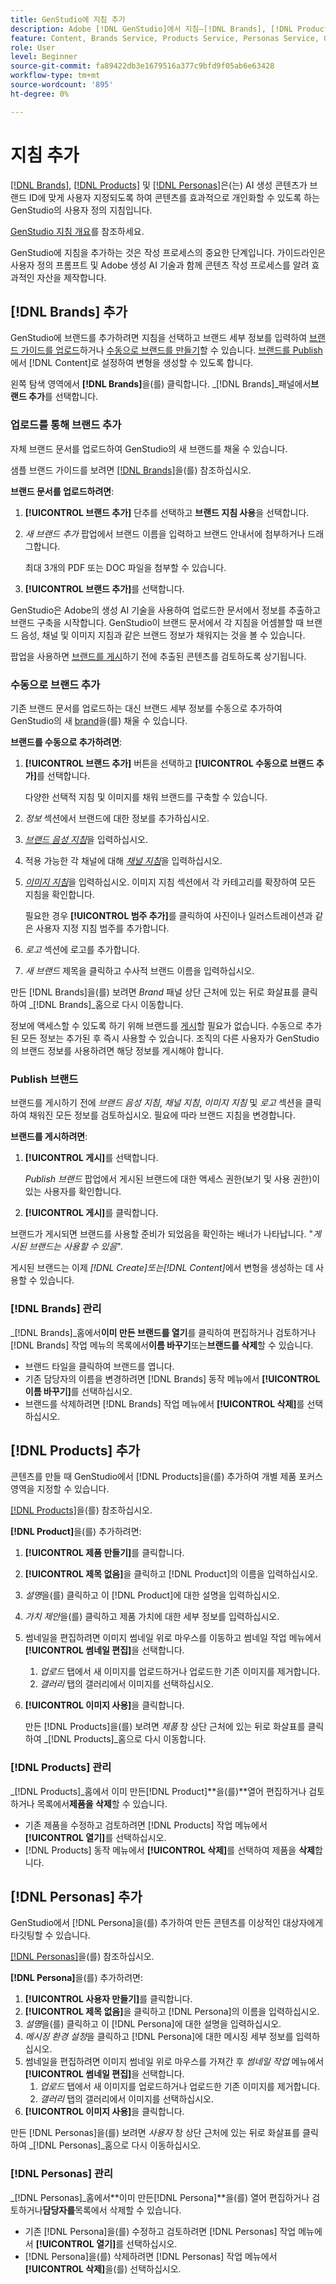 ```yaml
---
title: GenStudio에 지침 추가
description: Adobe [!DNL GenStudio]에서 지침—[!DNL Brands], [!DNL Products] 및 [!DNL Personas]을(를) 추가하는 방법을 알아봅니다.
feature: Content, Brands Service, Products Service, Personas Service, Guidelines
role: User
level: Beginner
source-git-commit: fa89422db3e1679516a377c9bfd9f05ab6e63428
workflow-type: tm+mt
source-wordcount: '895'
ht-degree: 0%

---
```



# 지침 추가

[[!DNL Brands]](/help/user-guide/guidelines/brands.md), [[!DNL Products]](/help/user-guide/guidelines/products.md) 및 [[!DNL Personas]](/help/user-guide/guidelines/personas.md)은(는) AI 생성 콘텐츠가 브랜드 ID에 맞게 사용자 지정되도록 하여 콘텐츠를 효과적으로 개인화할 수 있도록 하는 GenStudio의 사용자 정의 지침입니다.

[GenStudio 지침 개요](/help/user-guide/guidelines/overview.md)를 참조하세요.

GenStudio에 지침을 추가하는 것은 작성 프로세스의 중요한 단계입니다. 가이드라인은 사용자 정의 프롬프트 및 Adobe 생성 AI 기술과 함께 콘텐츠 작성 프로세스를 알려 효과적인 자산을 제작합니다.

## [!DNL Brands] 추가

GenStudio에 브랜드를 추가하려면 지침을 선택하고 브랜드 세부 정보를 입력하여 [브랜드 가이드를 업로드](#upload-brand-guidelines)하거나 [수동으로 브랜드를 만들기](#manually-add-brand)할 수 있습니다. [브랜드를 Publish](#publish-brand)에서 [!DNL Content]로 설정하여 변형을 생성할 수 있도록 합니다.

왼쪽 탐색 영역에서 **[!DNL Brands]**&#x200B;을(를) 클릭합니다. _[!DNL Brands]_패널에서&#x200B;**브랜드 추가**를 선택합니다.

### 업로드를 통해 브랜드 추가

자체 브랜드 문서를 업로드하여 GenStudio의 새 브랜드를 채울 수 있습니다.

샘플 브랜드 가이드를 보려면 [[!DNL Brands]](/help/user-guide/guidelines/brands.md)을(를) 참조하십시오.

**브랜드 문서를 업로드하려면**:

1. **[!UICONTROL 브랜드 추가]** 단추를 선택하고 **브랜드 지침 사용**&#x200B;을 선택합니다.
1. _새 브랜드 추가_ 팝업에서 브랜드 이름을 입력하고 브랜드 안내서에 첨부하거나 드래그합니다.

   최대 3개의 PDF 또는 DOC 파일을 첨부할 수 있습니다.

1. **[!UICONTROL 브랜드 추가]**&#x200B;를 선택합니다.

GenStudio은 Adobe의 생성 AI 기술을 사용하여 업로드한 문서에서 정보를 추출하고 브랜드 구축을 시작합니다. GenStudio이 브랜드 문서에서 각 지침을 어셈블할 때 브랜드 음성, 채널 및 이미지 지침과 같은 브랜드 정보가 채워지는 것을 볼 수 있습니다.

팝업을 사용하면 [브랜드를 게시](#publish-brand)하기 전에 추출된 콘텐츠를 검토하도록 상기됩니다.

### 수동으로 브랜드 추가

기존 브랜드 문서를 업로드하는 대신 브랜드 세부 정보를 수동으로 추가하여 GenStudio의 새 [brand](brands.md)을(를) 채울 수 있습니다.

**브랜드를 수동으로 추가하려면**:

1. **[!UICONTROL 브랜드 추가]** 버튼을 선택하고 **[!UICONTROL 수동으로 브랜드 추가]**&#x200B;를 선택합니다.

   다양한 선택적 지침 및 이미지를 채워 브랜드를 구축할 수 있습니다.

1. _정보_ 섹션에서 브랜드에 대한 정보를 추가하십시오.
1. [_브랜드 음성 지침_](brands.md#brand-voice-guidelines)&#x200B;을 입력하십시오.
1. 적용 가능한 각 채널에 대해 [_채널 지침_](brands.md#channel-guidelines)&#x200B;을 입력하십시오.
1. [_이미지 지침_](brands.md#image-guidelines)&#x200B;을 입력하십시오. 이미지 지침 섹션에서 각 카테고리를 확장하여 모든 지침을 확인합니다.

   필요한 경우 **[!UICONTROL 범주 추가]**&#x200B;를 클릭하여 사진이나 일러스트레이션과 같은 사용자 지정 지침 범주를 추가합니다.

1. _로고_ 섹션에 로고를 추가합니다.
1. _새 브랜드_ 제목을 클릭하고 수사적 브랜드 이름을 입력하십시오.

만든 [!DNL Brands]을(를) 보려면 _Brand_ 패널 상단 근처에 있는 뒤로 화살표를 클릭하여 _[!DNL Brands]_홈으로 다시 이동합니다.

정보에 액세스할 수 있도록 하기 위해 브랜드를 [게시](#publish-brand)할 필요가 없습니다. 수동으로 추가된 모든 정보는 추가된 후 즉시 사용할 수 있습니다. 조직의 다른 사용자가 GenStudio의 브랜드 정보를 사용하려면 해당 정보를 게시해야 합니다.

### Publish 브랜드

브랜드를 게시하기 전에 _브랜드 음성 지침_, _채널 지침_, _이미지 지침_ 및 _로고_ 섹션을 클릭하여 채워진 모든 정보를 검토하십시오. 필요에 따라 브랜드 지침을 변경합니다.

**브랜드를 게시하려면**:

1. **[!UICONTROL 게시]**&#x200B;를 선택합니다.

   _Publish 브랜드_ 팝업에서 게시된 브랜드에 대한 액세스 권한(보기 및 사용 권한)이 있는 사용자를 확인합니다.

1. **[!UICONTROL 게시]**&#x200B;를 클릭합니다.

브랜드가 게시되면 브랜드를 사용할 준비가 되었음을 확인하는 배너가 나타납니다. &quot;*게시된 브랜드는 사용할 수 있음*&quot;.

게시된 브랜드는 이제 _[!DNL Create]_또는_[!DNL Content]_&#x200B;에서 변형을 생성하는 데 사용할 수 있습니다.

### [!DNL Brands] 관리

_[!DNL Brands]_홈에서&#x200B;**이미 만든 브랜드를 열기**를 클릭하여 편집하거나 검토하거나 [!DNL Brands] 작업 메뉴의 목록에서&#x200B;**이름 바꾸기**또는&#x200B;**브랜드를 삭제**할 수 있습니다.

* 브랜드 타일을 클릭하여 브랜드를 엽니다.
* 기존 담당자의 이름을 변경하려면 [!DNL Brands] 동작 메뉴에서 **[!UICONTROL 이름 바꾸기]**&#x200B;를 선택하십시오.
* 브랜드를 삭제하려면 [!DNL Brands] 작업 메뉴에서 **[!UICONTROL 삭제]**&#x200B;를 선택하십시오.

## [!DNL Products] 추가

콘텐츠를 만들 때 GenStudio에서 [!DNL Products]을(를) 추가하여 개별 제품 포커스 영역을 지정할 수 있습니다. <!-- Add Rename, display, reposition functionality -->

[[!DNL Products]](products.md)을(를) 참조하십시오.

**[!DNL Product]**&#x200B;을(를) 추가하려면:

1. **[!UICONTROL 제품 만들기]**&#x200B;를 클릭합니다.
1. **[!UICONTROL 제목 없음]**&#x200B;을 클릭하고 [!DNL Product]의 이름을 입력하십시오.
1. _설명_&#x200B;을(를) 클릭하고 이 [!DNL Product]에 대한 설명을 입력하십시오.
1. _가치 제안_&#x200B;을(를) 클릭하고 제품 가치에 대한 세부 정보를 입력하십시오.
1. 썸네일을 편집하려면 이미지 썸네일 위로 마우스를 이동하고 썸네일 작업 메뉴에서 **[!UICONTROL 썸네일 편집]**&#x200B;을 선택합니다.
   1. _업로드_ 탭에서 새 이미지를 업로드하거나 업로드한 기존 이미지를 제거합니다.
   1. _갤러리_ 탭의 갤러리에서 이미지를 선택하십시오.
1. **[!UICONTROL 이미지 사용]**&#x200B;을 클릭합니다.

   만든 [!DNL Products]을(를) 보려면 _제품_ 창 상단 근처에 있는 뒤로 화살표를 클릭하여 _[!DNL Products]_홈으로 다시 이동합니다.

### [!DNL Products] 관리

_[!DNL Products]_홈에서 이미 만든&#x200B;[!DNL Product]**을(를)**열어 편집하거나 검토하거나 목록에서&#x200B;**제품을 삭제**할 수 있습니다.

* 기존 제품을 수정하고 검토하려면 [!DNL Products] 작업 메뉴에서 **[!UICONTROL 열기]**&#x200B;를 선택하십시오.
* [!DNL Products] 동작 메뉴에서 **[!UICONTROL 삭제]**&#x200B;를 선택하여 제품을 **삭제**&#x200B;합니다.

## [!DNL Personas] 추가

GenStudio에서 [!DNL Persona]을(를) 추가하여 만든 콘텐츠를 이상적인 대상자에게 타깃팅할 수 있습니다.

[[!DNL Personas]](personas.md)을(를) 참조하십시오.

**[!DNL Persona]**&#x200B;을(를) 추가하려면:

1. **[!UICONTROL 사용자 만들기]**&#x200B;를 클릭합니다.
1. **[!UICONTROL 제목 없음]**&#x200B;을 클릭하고 [!DNL Persona]의 이름을 입력하십시오.
1. _설명_&#x200B;을(를) 클릭하고 이 [!DNL Persona]에 대한 설명을 입력하십시오.
1. _메시징 환경 설정_&#x200B;을 클릭하고 [!DNL Persona]에 대한 메시징 세부 정보를 입력하십시오.
1. 썸네일을 편집하려면 이미지 썸네일 위로 마우스를 가져간 후 _썸네일 작업_ 메뉴에서 **[!UICONTROL 썸네일 편집]**&#x200B;을 선택합니다.
   1. _업로드_ 탭에서 새 이미지를 업로드하거나 업로드한 기존 이미지를 제거합니다.
   1. _갤러리_ 탭의 갤러리에서 이미지를 선택하십시오.
1. **[!UICONTROL 이미지 사용]**&#x200B;을 클릭합니다.

만든 [!DNL Personas]을(를) 보려면 _사용자_ 창 상단 근처에 있는 뒤로 화살표를 클릭하여 _[!DNL Personas]_홈으로 다시 이동하십시오.

### [!DNL Personas] 관리

_[!DNL Personas]_홈에서&#x200B;**이미 만든[!DNL Persona]**을(를) 열어 편집하거나 검토하거나&#x200B;**담당자를**목록에서 삭제할 수 있습니다.

* 기존 [!DNL Persona]을(를) 수정하고 검토하려면 [!DNL Personas] 작업 메뉴에서 **[!UICONTROL 열기]**&#x200B;를 선택하십시오.
* [!DNL Persona]을(를) 삭제하려면 [!DNL Personas] 작업 메뉴에서 **[!UICONTROL 삭제]**&#x200B;을(를) 선택하십시오.
